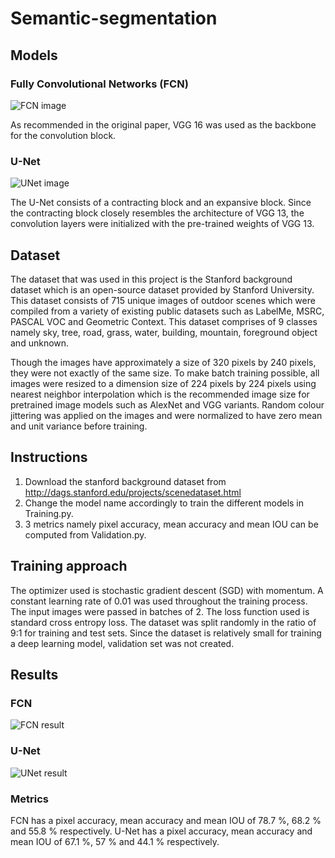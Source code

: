 # Semantic-segmentation

## Models

### Fully Convolutional Networks (FCN)
![FCN image](https://user-images.githubusercontent.com/81757215/114264076-60936900-9a1b-11eb-98ce-451a92fd417a.png)

As recommended in the original paper, VGG 16 was used as the backbone for the convolution block.

### U-Net
![UNet image](https://user-images.githubusercontent.com/81757215/114264084-6c7f2b00-9a1b-11eb-82d6-095259ce1619.png)

The U-Net consists of a contracting block and an expansive block. Since the contracting block closely resembles the architecture of VGG 13, the convolution layers were initialized with the pre-trained weights of VGG 13.

## Dataset

The dataset that was used in this project is the Stanford background dataset which is an open-source dataset provided by Stanford University. This dataset consists of 715 unique images of outdoor scenes which were compiled from a variety of existing public datasets such as LabelMe, MSRC, PASCAL VOC and Geometric Context. This dataset comprises of 9 classes namely sky, tree, road, grass, water, building, mountain, foreground object and unknown.

Though the images have approximately a size of 320 pixels by 240 pixels, they were not exactly of the same size. To make batch training possible, all images were resized to a dimension size of 224 pixels by 224 pixels using nearest neighbor interpolation which is the recommended image size for pretrained image models such as AlexNet and VGG variants. Random colour jittering was applied on the images and were normalized to have zero mean and unit variance before training.

## Instructions
1. Download the stanford background dataset from http://dags.stanford.edu/projects/scenedataset.html
2. Change the model name accordingly to train the different models in Training.py.
3. 3 metrics namely pixel accuracy, mean accuracy and mean IOU can be computed from Validation.py.

## Training approach
The optimizer used is stochastic gradient descent (SGD) with momentum. A constant learning rate of 0.01 was used throughout the training process. The input images were passed in batches of 2. The loss function used is standard cross entropy loss. The dataset was split randomly in the ratio of 9:1 for training and test sets. Since the dataset is relatively small for training a deep learning model, validation set was not created.

## Results

### FCN
![FCN result](https://user-images.githubusercontent.com/81757215/114264376-26c36200-9a1d-11eb-9958-a654d671935b.JPG)

### U-Net
![UNet result](https://user-images.githubusercontent.com/81757215/114264380-29be5280-9a1d-11eb-8a98-ff240b709f4c.JPG)

### Metrics
FCN has a pixel accuracy, mean accuracy and mean IOU of 78.7 %, 68.2 % and 55.8 % respectively. U-Net has a pixel accuracy, mean accuracy and mean IOU of 67.1 %, 57 % and 44.1 % respectively.


